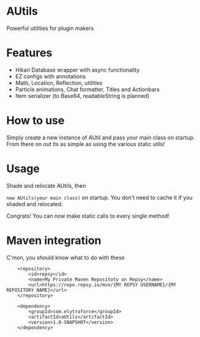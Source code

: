 # AUtils

Powerful utilities for plugin makers

# Features
- Hikari Database wrapper with async functionality
- EZ configs with annotations
- Math, Location, Reflection, utilities
- Particle animations, Chat formatter, Titles and Actionbars
- Item serializer (to Base64, readableString is planned)

# How to use
Simply create a new instance of AUtil and pass your main class on startup.
From there on out its as simple as using the various static utils!

# Usage
Shade and relocate AUtils, then

`new AUtils(your main class)` on startup. You don't need to cache it if you shaded and relocated.

Congrats! You can now make static calls to every single method!

# Maven integration

C'mon, you should know what to do with these

```
    <repository>
        <id>repsy</id>
        <name>My Private Maven Repositoty on Repsy</name>
        <url>https://repo.repsy.io/mvn/{MY REPSY USERNAME}/{MY REPOSITORY NAME}</url>
    </repository>

    <dependency>
        <groupId>com.elytraforce</groupId>
        <artifactId>aUtils</artifactId>
        <version>1.0-SNAPSHOT</version>
    </dependency>

```